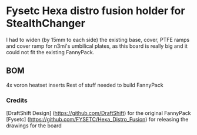 # Fysetc Hexa distro fusion holder for StealthChanger
I had to widen (by 15mm to each side) the existing base, cover, PTFE ramps and cover ramp for n3mi's umbilical plates, as this board is really big and it could not fit the existing FannyPack.

## BOM
4x voron heatset inserts
Rest of stuff needed to build FannyPack

### Credits
[DraftShift Design] (https://github.com/DraftShift) for the original FannyPack
[Fysetc] (https://github.com/FYSETC/Hexa_Distro_Fusion) for releasing the drawings for the board